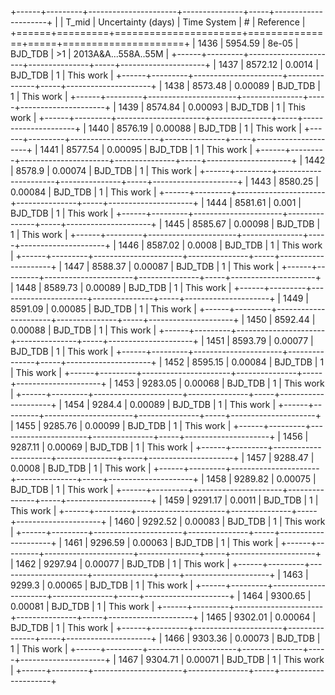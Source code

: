 +------+---------+----------------------+---------------+-----+---------------------+
|      |   T_mid |   Uncertainty (days) | Time System   | #   | Reference           |
+======+=========+======================+===============+=====+=====================+
| 1436 | 5954.59 |              8e-05   | BJD_TDB       | >1  | 2013A&A...558A..55M |
+------+---------+----------------------+---------------+-----+---------------------+
| 1437 | 8572.12 |              0.0014  | BJD_TDB       | 1   | This work           |
+------+---------+----------------------+---------------+-----+---------------------+
| 1438 | 8573.48 |              0.00089 | BJD_TDB       | 1   | This work           |
+------+---------+----------------------+---------------+-----+---------------------+
| 1439 | 8574.84 |              0.00093 | BJD_TDB       | 1   | This work           |
+------+---------+----------------------+---------------+-----+---------------------+
| 1440 | 8576.19 |              0.00088 | BJD_TDB       | 1   | This work           |
+------+---------+----------------------+---------------+-----+---------------------+
| 1441 | 8577.54 |              0.00095 | BJD_TDB       | 1   | This work           |
+------+---------+----------------------+---------------+-----+---------------------+
| 1442 | 8578.9  |              0.00074 | BJD_TDB       | 1   | This work           |
+------+---------+----------------------+---------------+-----+---------------------+
| 1443 | 8580.25 |              0.00084 | BJD_TDB       | 1   | This work           |
+------+---------+----------------------+---------------+-----+---------------------+
| 1444 | 8581.61 |              0.001   | BJD_TDB       | 1   | This work           |
+------+---------+----------------------+---------------+-----+---------------------+
| 1445 | 8585.67 |              0.00098 | BJD_TDB       | 1   | This work           |
+------+---------+----------------------+---------------+-----+---------------------+
| 1446 | 8587.02 |              0.0008  | BJD_TDB       | 1   | This work           |
+------+---------+----------------------+---------------+-----+---------------------+
| 1447 | 8588.37 |              0.00087 | BJD_TDB       | 1   | This work           |
+------+---------+----------------------+---------------+-----+---------------------+
| 1448 | 8589.73 |              0.00089 | BJD_TDB       | 1   | This work           |
+------+---------+----------------------+---------------+-----+---------------------+
| 1449 | 8591.09 |              0.00085 | BJD_TDB       | 1   | This work           |
+------+---------+----------------------+---------------+-----+---------------------+
| 1450 | 8592.44 |              0.00088 | BJD_TDB       | 1   | This work           |
+------+---------+----------------------+---------------+-----+---------------------+
| 1451 | 8593.79 |              0.00077 | BJD_TDB       | 1   | This work           |
+------+---------+----------------------+---------------+-----+---------------------+
| 1452 | 8595.15 |              0.00084 | BJD_TDB       | 1   | This work           |
+------+---------+----------------------+---------------+-----+---------------------+
| 1453 | 9283.05 |              0.00068 | BJD_TDB       | 1   | This work           |
+------+---------+----------------------+---------------+-----+---------------------+
| 1454 | 9284.4  |              0.00089 | BJD_TDB       | 1   | This work           |
+------+---------+----------------------+---------------+-----+---------------------+
| 1455 | 9285.76 |              0.00099 | BJD_TDB       | 1   | This work           |
+------+---------+----------------------+---------------+-----+---------------------+
| 1456 | 9287.11 |              0.00069 | BJD_TDB       | 1   | This work           |
+------+---------+----------------------+---------------+-----+---------------------+
| 1457 | 9288.47 |              0.0008  | BJD_TDB       | 1   | This work           |
+------+---------+----------------------+---------------+-----+---------------------+
| 1458 | 9289.82 |              0.00075 | BJD_TDB       | 1   | This work           |
+------+---------+----------------------+---------------+-----+---------------------+
| 1459 | 9291.17 |              0.0011  | BJD_TDB       | 1   | This work           |
+------+---------+----------------------+---------------+-----+---------------------+
| 1460 | 9292.52 |              0.00083 | BJD_TDB       | 1   | This work           |
+------+---------+----------------------+---------------+-----+---------------------+
| 1461 | 9296.59 |              0.00063 | BJD_TDB       | 1   | This work           |
+------+---------+----------------------+---------------+-----+---------------------+
| 1462 | 9297.94 |              0.00077 | BJD_TDB       | 1   | This work           |
+------+---------+----------------------+---------------+-----+---------------------+
| 1463 | 9299.3  |              0.00065 | BJD_TDB       | 1   | This work           |
+------+---------+----------------------+---------------+-----+---------------------+
| 1464 | 9300.65 |              0.00081 | BJD_TDB       | 1   | This work           |
+------+---------+----------------------+---------------+-----+---------------------+
| 1465 | 9302.01 |              0.00064 | BJD_TDB       | 1   | This work           |
+------+---------+----------------------+---------------+-----+---------------------+
| 1466 | 9303.36 |              0.00073 | BJD_TDB       | 1   | This work           |
+------+---------+----------------------+---------------+-----+---------------------+
| 1467 | 9304.71 |              0.00071 | BJD_TDB       | 1   | This work           |
+------+---------+----------------------+---------------+-----+---------------------+